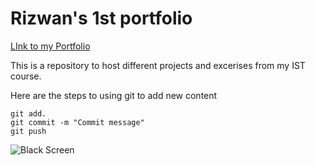 # Rizwan's 1st portfolio 
[LInk to my Portfolio](https://github.com/Rizwan-Sayed/ist-portfolio-Rizwan?tab=readme-ov-file#ist-portfolio-rizwan)

This is a repository to host different projects and excerises from my IST course.

Here are the steps to using git to add new content

```
git add.
git commit -m "Commit message"
git push
```

![Black Screen](https://pics.craiyon.com/2023-06-07/bd15d3f3ba884dc695cef539b1a23e6d.webp)
